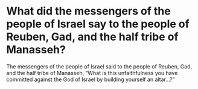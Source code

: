# What did the messengers of the people of Israel say to the people of Reuben, Gad, and the half tribe of Manasseh?

The messengers of the people of Israel said to the people of Reuben, Gad, and the half tribe of Manasseh, “What is this unfaithfulness you have committed against the God of Israel by building yourself an altar…?”
